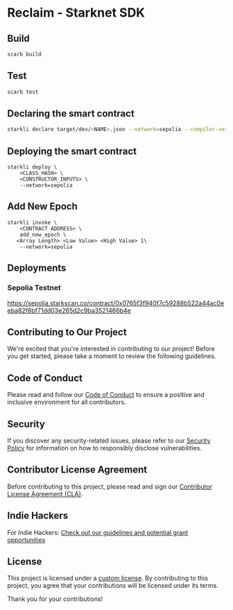 # Reclaim - Starknet SDK

## Build
```bash
scarb build
```

## Test
```bash
scarb test 
```

## Declaring the smart contract
```bash
starkli declare target/dev/<NAME>.json --network=sepolia --compiler-version=2.7.1
```

## Deploying the smart contract
```
starkli deploy \
    <CLASS_HASH> \
    <CONSTRUCTOR_INPUTS> \
    --network=sepolia
```

## Add New Epoch
```
starkli invoke \                                                                                                 
    <CONTRACT ADDRESS> \
    add_new_epoch \
   <Array Length> <Low Value> <High Value> 1\
    --network=sepolia
```

## Deployments

### Sepolia Testnet

https://sepolia.starkscan.co/contract/0x0765f3f940f7c59288b522a44ac0eeba82f8bf71dd03e265d2c9ba3521466b4e

## Contributing to Our Project

We're excited that you're interested in contributing to our project! Before you get started, please take a moment to review the following guidelines.

## Code of Conduct

Please read and follow our [Code of Conduct](https://github.com/reclaimprotocol/.github/blob/main/Code-of-Conduct.md) to ensure a positive and inclusive environment for all contributors.

## Security

If you discover any security-related issues, please refer to our [Security Policy](https://github.com/reclaimprotocol/.github/blob/main/SECURITY.md) for information on how to responsibly disclose vulnerabilities.

## Contributor License Agreement

Before contributing to this project, please read and sign our [Contributor License Agreement (CLA)](https://github.com/reclaimprotocol/.github/blob/main/CLA.md).

## Indie Hackers

For Indie Hackers: [Check out our guidelines and potential grant opportunities](https://github.com/reclaimprotocol/.github/blob/main/Indie-Hackers.md)

## License

This project is licensed under a [custom license](https://github.com/reclaimprotocol/.github/blob/main/LICENSE). By contributing to this project, you agree that your contributions will be licensed under its terms.

Thank you for your contributions!
